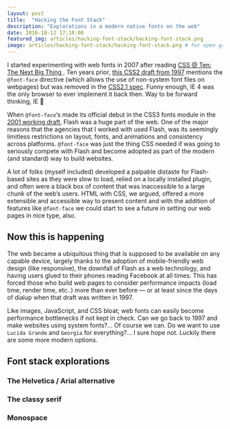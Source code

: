 ```yaml
---
layout: post
title:  "Hacking the Font Stack"
description: "Explorations in a modern native fonts on the web"
date: 2016-10-12 17:18:00
featured_img: articles/hacking-font-stack/hacking-font-stack.png
image: articles/hacking-font-stack/hacking-font-stack.png # for open graph
---
```


I started experimenting with web fonts in 2007 after reading [CSS @ Ten: The Next Big Thing
][039e80cc]. Ten years prior, [this CSS2 draft from 1997][5ad770fe] mentions the `@font-face` directive (which allows the use of non-system font files on webpages) but was removed in the [CSS2.1 spec][964be9d5]. Funny enough, IE 4 was the only browser to ever implement it back then. Way to be forward thinking, IE :clap:

  [964be9d5]: https://www.w3.org/TR/CSS21/ "Cascading Style Sheets Level 2 Revision 1 (CSS 2.1) Specification"
  [5ad770fe]: https://www.w3.org/TR/WD-CSS2-971104/cover.html "CSS 2 Specification - W3C Working Draft 04-November-1997"
  [039e80cc]: http://alistapart.com/article/cssatten "CSS @ Ten: The Next Big Thing"
  [423c2466]: https://www.w3.org/TR/2001/WD-css3-fonts-20010731/ "CSS3 module: Fonts, W3C Working Draft 31-July-2001"

When `@font-face`‘s made its official debut in the CSS3 fonts module in the [2001 working draft][423c2466], Flash was a huge part of the web. One of the major reasons that the agencies that I worked with used Flash, was its seemingly limitless restrictions on layout, fonts, and animations and consistency across platforms. `@font-face` was just the thing CSS needed if was going to seriously compete with Flash and become adopted as part of the modern (and standard) way to build websites.

A lot of folks (myself included) developed a palpable distaste for Flash-based sites as they were slow to load, relied on a locally installed plugin, and often were a black box of content that was inaccessible to a large chunk of the web’s users. HTML with CSS, we argued, offered a more extensible and  accessible way to present content and with the addition of features like  `@font-face` we could start to see a future in setting our web pages in nice type, also.

## Now this is happening

The web became a ubiquitous thing that is supposed to be available on any capable device, largely thanks to the adoption of mobile-friendly web design (like responsive), the downfall of Flash as a web technology, and having users glued to their phones reading Facebook at all times. This has forced those who build web pages to consider performance impacts (load time, render time, etc..) more than ever before &mdash; or at least since the days of dialup when that draft was written in 1997.

Like images, JavaScript, and CSS bloat; web fonts can easily become performance bottlenecks if not kept in check. Can we go back to 1997 and make websites using system fonts?... Of course we can. Do we want to use `Lucida Grande` and `Georgia` for everything?... I sure hope not. Luckily there are some more modern options.

## Font stack explorations

### The Helvetica / Arial alternative

### The classy serif

### Monospace
